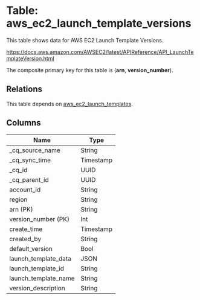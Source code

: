# Table: aws_ec2_launch_template_versions

This table shows data for AWS EC2 Launch Template Versions.

https://docs.aws.amazon.com/AWSEC2/latest/APIReference/API_LaunchTemplateVersion.html

The composite primary key for this table is (**arn**, **version_number**).

## Relations

This table depends on [aws_ec2_launch_templates](aws_ec2_launch_templates).

## Columns

| Name          | Type          |
| ------------- | ------------- |
|_cq_source_name|String|
|_cq_sync_time|Timestamp|
|_cq_id|UUID|
|_cq_parent_id|UUID|
|account_id|String|
|region|String|
|arn (PK)|String|
|version_number (PK)|Int|
|create_time|Timestamp|
|created_by|String|
|default_version|Bool|
|launch_template_data|JSON|
|launch_template_id|String|
|launch_template_name|String|
|version_description|String|